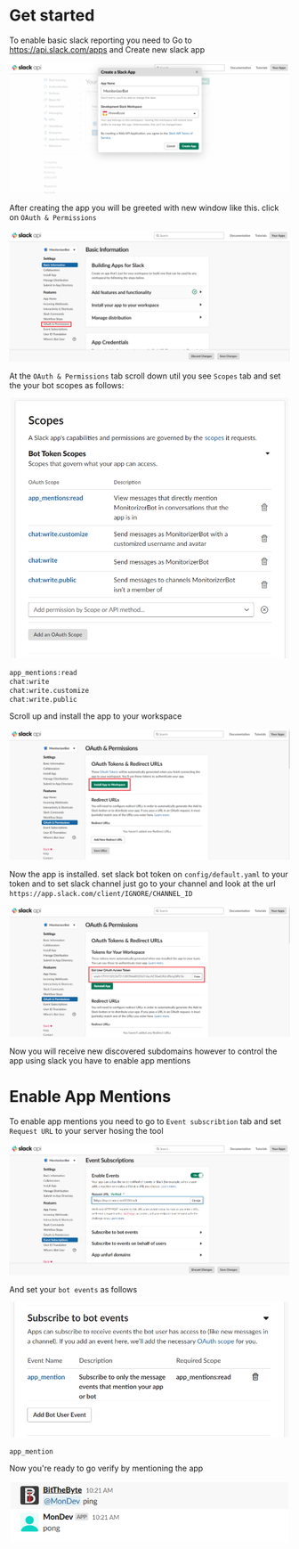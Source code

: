 
# Get started
To enable basic slack reporting you need to Go to https://api.slack.com/apps and Create new slack app

![Create Slack App](assets/create_slack_app.PNG)

After creating the app you will be greeted with new window like this. click on `OAuth & Permissions`

![Slack Basic Infromation](assets/slack_basic_information.PNG)

At the `OAuth & Permissions` tab scroll down util you see `Scopes` tab
and set the your bot scopes as follows:

<p align="center" width="100%">
    <img src=/docs/assets/slack_bot_scope.PNG alt="Slack Bot Scope" width=500px>
</p>

```
app_mentions:read
chat:write
chat:write.customize
chat:write.public
```

Scroll up and install the app to your workspace

![Slack Install App](assets/slack_oauth.PNG)

Now the app is installed. set slack bot token on `config/default.yaml` to your token
and to set slack channel just go to your channel and look at the url `https://app.slack.com/client/IGNORE/CHANNEL_ID`

![Slack Bot Token](assets/slack_bot_token.PNG)

Now you will receive new discovered subdomains however to control the app using slack you have to enable app mentions

# Enable App Mentions
To enable app mentions you need to go to `Event subscribtion` tab and set `Request URL` to your server hosing the tool

![Slack Events Subscribtion](assets/slack_events.PNG)

And set your `bot events` as follows

<p align="center" width="100%">
    <img src=/docs/assets/slack_app_mention.PNG alt="Slack App Mention Subscribe" width=500px>
</p>

```
app_mention
```

Now you're ready to go verify by mentioning the app 
<p align="center" width="100%">
    <img src=/docs/assets/slack_chat_app.PNG width=500px>
</p>
